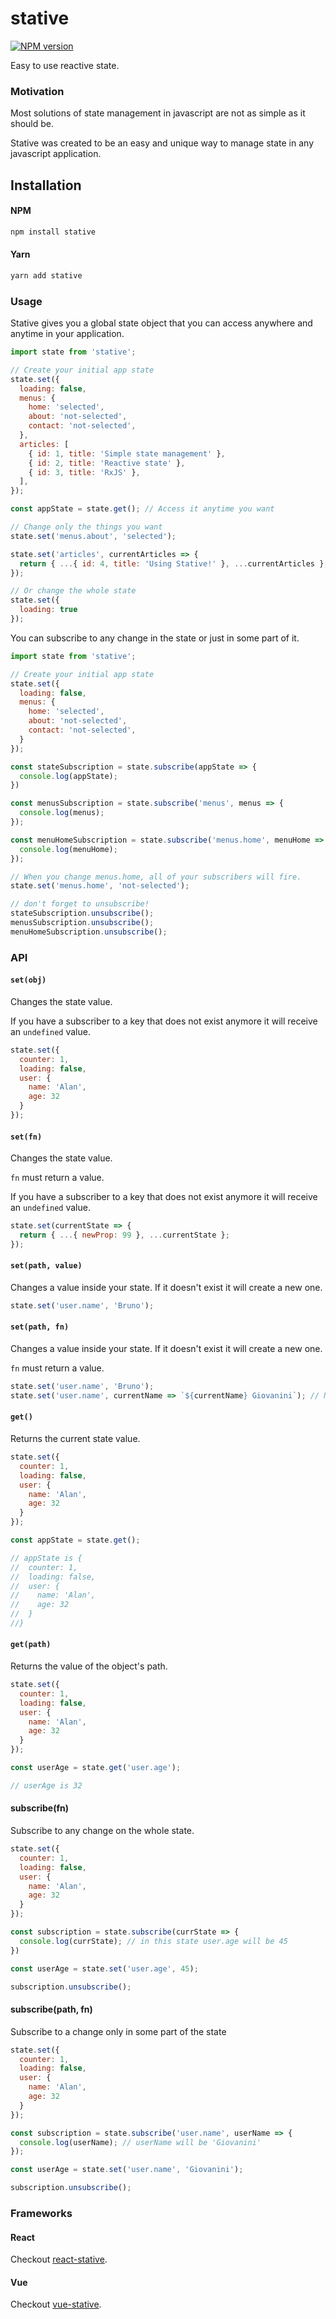 # stative

[![NPM version](https://badge.fury.io/js/stative.svg)](http://badge.fury.io/js/stative)

Easy to use reactive state.

### Motivation

Most solutions of state management in javascript are not as simple as it should be.

Stative was created to be an easy and unique way to manage state in any javascript application.

## Installation

#### NPM

```bash
npm install stative
```

#### Yarn

```bash
yarn add stative
```

### Usage

Stative gives you a global state object that you can access anywhere and anytime in your application.

```js
import state from 'stative';

// Create your initial app state
state.set({
  loading: false,
  menus: {
    home: 'selected',
    about: 'not-selected',
    contact: 'not-selected',
  },
  articles: [
    { id: 1, title: 'Simple state management' },
    { id: 2, title: 'Reactive state' },
    { id: 3, title: 'RxJS' },
  ],
});

const appState = state.get(); // Access it anytime you want

// Change only the things you want
state.set('menus.about', 'selected');

state.set('articles', currentArticles => {
  return { ...{ id: 4, title: 'Using Stative!' }, ...currentArticles };
});

// Or change the whole state
state.set({
  loading: true
});
```

You can subscribe to any change in the state or just in some part of it.

```js
import state from 'stative';

// Create your initial app state
state.set({
  loading: false,
  menus: {
    home: 'selected',
    about: 'not-selected',
    contact: 'not-selected',
  }
});

const stateSubscription = state.subscribe(appState => {
  console.log(appState);
})

const menusSubscription = state.subscribe('menus', menus => {
  console.log(menus);
});

const menuHomeSubscription = state.subscribe('menus.home', menuHome => {
  console.log(menuHome);
});

// When you change menus.home, all of your subscribers will fire.
state.set('menus.home', 'not-selected');

// don't forget to unsubscribe!
stateSubscription.unsubscribe();
menusSubscription.unsubscribe();
menuHomeSubscription.unsubscribe();
```

### API

#### `set(obj)`

Changes the state value.

If you have a subscriber to a key that does not exist anymore it will receive an `undefined` value.

```js
state.set({
  counter: 1,
  loading: false,
  user: {
    name: 'Alan',
    age: 32
  }
});
```

#### `set(fn)`

Changes the state value. 

`fn` must return a value.

If you have a subscriber to a key that does not exist anymore it will receive an `undefined` value.

```js
state.set(currentState => {
  return { ...{ newProp: 99 }, ...currentState };
});
```

#### `set(path, value)`

Changes a value inside your state. If it doesn't exist it will create a new one.

```js
state.set('user.name', 'Bruno');
```

#### `set(path, fn)`

Changes a value inside your state. If it doesn't exist it will create a new one.

`fn` must return a value.

```js
state.set('user.name', 'Bruno');
state.set('user.name', currentName => `${currentName} Giovanini`); // New value will be Bruno Giovanini
```

#### `get()`

Returns the current state value.

```js
state.set({
  counter: 1,
  loading: false,
  user: {
    name: 'Alan',
    age: 32
  }
});

const appState = state.get();

// appState is {
//  counter: 1,
//  loading: false,
//  user: {
//    name: 'Alan',
//    age: 32
//  }
//}
```

#### `get(path)`

Returns the value of the object's path.

```js
state.set({
  counter: 1,
  loading: false,
  user: {
    name: 'Alan',
    age: 32
  }
});

const userAge = state.get('user.age');

// userAge is 32
```

#### subscribe(fn)

Subscribe to any change on the whole state.

```js
state.set({
  counter: 1,
  loading: false,
  user: {
    name: 'Alan',
    age: 32
  }
});

const subscription = state.subscribe(currState => {
  console.log(currState); // in this state user.age will be 45
})

const userAge = state.set('user.age', 45);

subscription.unsubscribe();
```

#### subscribe(path, fn)

Subscribe to a change only in some part of the state

```js
state.set({
  counter: 1,
  loading: false,
  user: {
    name: 'Alan',
    age: 32
  }
});

const subscription = state.subscribe('user.name', userName => {
  console.log(userName); // userName will be 'Giovanini'
});

const userAge = state.set('user.name', 'Giovanini');

subscription.unsubscribe();
```

### Frameworks

#### React

Checkout [react-stative](https://github.com/stativejs/react-stative).

#### Vue
Checkout [vue-stative](https://github.com/stativejs/vue-stative).

